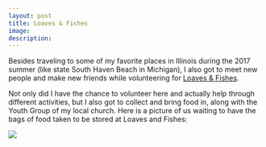 ```yaml
---
layout: post
title: Loaves & Fishes
image: 
description:
---
```


Besides traveling to some of my favorite places in Illinois during the 2017 summer (like state South Haven Beach in Michigan), I also got to meet new people and make new friends while volunteering for <a href="https://www.loaves-fishes.org/">Loaves & Fishes</a>.
<!-- split -->
 Not only did I have the chance to volunteer here and actually help through different activities, but I also got to collect and bring food in, along with the Youth Group of my local church. Here is a picture of us waiting to have the bags of food taken to be stored at Loaves and Fishes: 

<img class="img-responsive" style="max-width:300px" src= "{{ site.baseurl }}/img/blog/l&f.jpg"/>


